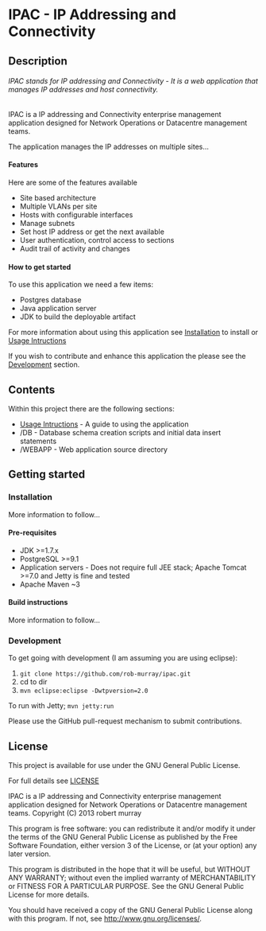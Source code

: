 IPAC - IP Addressing and Connectivity
====

Description
-------

###### IPAC stands for IP addressing and Connectivity - It is a web application that manages IP addresses and host connectivity.


IPAC is a IP addressing and Connectivity enterprise management application designed for Network Operations or Datacentre management teams.

The application manages the IP addresses on multiple sites...

#### Features

Here are some of the features available

* Site based architecture
* Multiple VLANs per site
* Hosts with configurable interfaces
* Manage subnets
* Set host IP address or get the next available
* User authentication, control access to sections
* Audit trail of activity and changes

#### How to get started

To use this application we need a few items:

* Postgres database
* Java application server
* JDK to build the deployable artifact

For more information about using this application see [Installation](#installation) to install or [Usage Intructions](ipac/tree/master/Usage_Instructions.md)


If you wish to contribute and enhance this application the please see the [Development](#development) section.



Contents
-------

Within this project there are the following sections:

* [Usage Intructions](ipac/tree/master/Usage_Instructions.md) - A guide to using the application
* /DB - Database schema creation scripts and initial data insert statements
* /WEBAPP - Web application source directory


Getting started
-------

### Installation


More information to follow...


#### Pre-requisites

* JDK >=1.7.x
* PostgreSQL >=9.1
* Application servers - Does not require full JEE stack; Apache Tomcat >=7.0 and Jetty is fine and tested
* Apache Maven ~3


#### Build instructions

More information to follow...



### Development


To get going with development (I am assuming you are using eclipse):

1. `git clone https://github.com/rob-murray/ipac.git`
2. cd to dir
3. `mvn eclipse:eclipse -Dwtpversion=2.0`

To run with Jetty; `mvn jetty:run`

Please use the GitHub pull-request mechanism to submit contributions.


License
-------

This project is available for use under the GNU General Public License.

For full details see [LICENSE](ipac/tree/master/LICENSE.md)

IPAC is a IP addressing and Connectivity enterprise management 
application designed for Network Operations or Datacentre management teams.
Copyright (C) 2013  robert murray

This program is free software: you can redistribute it and/or modify
it under the terms of the GNU General Public License as published by
the Free Software Foundation, either version 3 of the License, or
(at your option) any later version.

This program is distributed in the hope that it will be useful,
but WITHOUT ANY WARRANTY; without even the implied warranty of
MERCHANTABILITY or FITNESS FOR A PARTICULAR PURPOSE.  See the
GNU General Public License for more details.

You should have received a copy of the GNU General Public License
along with this program.  If not, see <http://www.gnu.org/licenses/>.


